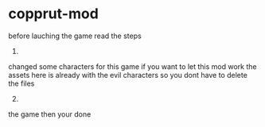 # copprut-mod
before lauching the game read the steps

1.
changed some characters for this game if you want to let this mod work the assets here is already with the evil characters so you dont have to delete the files 

2.
the game then your done 
